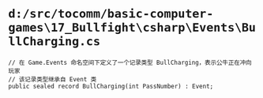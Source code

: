 # `d:/src/tocomm/basic-computer-games\17_Bullfight\csharp\Events\BullCharging.cs`

```
// 在 Game.Events 命名空间下定义了一个记录类型 BullCharging，表示公牛正在冲向玩家
// 该记录类型继承自 Event 类
public sealed record BullCharging(int PassNumber) : Event;
```